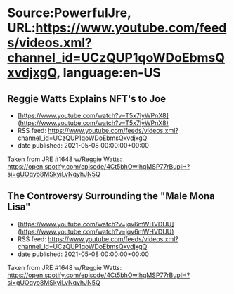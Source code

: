 # Source:PowerfulJre, URL:https://www.youtube.com/feeds/videos.xml?channel_id=UCzQUP1qoWDoEbmsQxvdjxgQ, language:en-US

## Reggie Watts Explains NFT's to Joe
 - [https://www.youtube.com/watch?v=T5x7lyWPnX8](https://www.youtube.com/watch?v=T5x7lyWPnX8)
 - RSS feed: https://www.youtube.com/feeds/videos.xml?channel_id=UCzQUP1qoWDoEbmsQxvdjxgQ
 - date published: 2021-05-08 00:00:00+00:00

Taken from JRE #1648 w/Reggie Watts:
https://open.spotify.com/episode/4Ct5bhOwlhgMSP77rBupIH?si=gUOqyo8MSkyiLvNqyhJN5Q

## The Controversy Surrounding the "Male Mona Lisa"
 - [https://www.youtube.com/watch?v=jqv6mWHVDUU](https://www.youtube.com/watch?v=jqv6mWHVDUU)
 - RSS feed: https://www.youtube.com/feeds/videos.xml?channel_id=UCzQUP1qoWDoEbmsQxvdjxgQ
 - date published: 2021-05-08 00:00:00+00:00

Taken from JRE #1648 w/Reggie Watts:
https://open.spotify.com/episode/4Ct5bhOwlhgMSP77rBupIH?si=gUOqyo8MSkyiLvNqyhJN5Q

